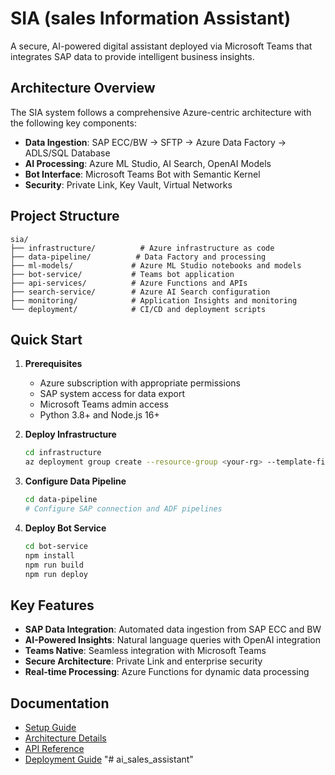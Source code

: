 # SIA (sales Information Assistant)

A secure, AI-powered digital assistant deployed via Microsoft Teams that integrates SAP data to provide intelligent business insights.

## Architecture Overview

The SIA system follows a comprehensive Azure-centric architecture with the following key components:

- **Data Ingestion**: SAP ECC/BW → SFTP → Azure Data Factory → ADLS/SQL Database
- **AI Processing**: Azure ML Studio, AI Search, OpenAI Models
- **Bot Interface**: Microsoft Teams Bot with Semantic Kernel
- **Security**: Private Link, Key Vault, Virtual Networks

## Project Structure

```
sia/
├── infrastructure/          # Azure infrastructure as code
├── data-pipeline/          # Data Factory and processing
├── ml-models/             # Azure ML Studio notebooks and models
├── bot-service/           # Teams bot application
├── api-services/          # Azure Functions and APIs
├── search-service/        # Azure AI Search configuration
├── monitoring/            # Application Insights and monitoring
└── deployment/            # CI/CD and deployment scripts
```

## Quick Start

1. **Prerequisites**
   - Azure subscription with appropriate permissions
   - SAP system access for data export
   - Microsoft Teams admin access
   - Python 3.8+ and Node.js 16+

2. **Deploy Infrastructure**
   ```bash
   cd infrastructure
   az deployment group create --resource-group <your-rg> --template-file main.bicep
   ```

3. **Configure Data Pipeline**
   ```bash
   cd data-pipeline
   # Configure SAP connection and ADF pipelines
   ```

4. **Deploy Bot Service**
   ```bash
   cd bot-service
   npm install
   npm run build
   npm run deploy
   ```

## Key Features

- **SAP Data Integration**: Automated data ingestion from SAP ECC and BW
- **AI-Powered Insights**: Natural language queries with OpenAI integration
- **Teams Native**: Seamless integration with Microsoft Teams
- **Secure Architecture**: Private Link and enterprise security
- **Real-time Processing**: Azure Functions for dynamic data processing

## Documentation

- [Setup Guide](docs/setup.md)
- [Architecture Details](docs/architecture.md)
- [API Reference](docs/api.md)
- [Deployment Guide](docs/deployment.md)
"# ai_sales_assistant" 
